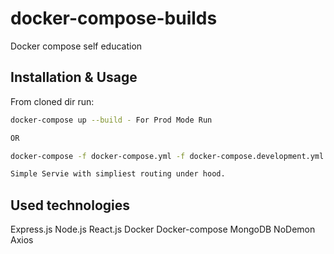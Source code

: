 # docker-compose-builds

Docker compose self education 

## Installation & Usage

From cloned dir run:

```bash
docker-compose up --build - For Prod Mode Run

OR

docker-compose -f docker-compose.yml -f docker-compose.development.yml up --build - For Dev env/mode run
```

```bash
Simple Servie with simpliest routing under hood.
```
## Used technologies
Express.js
Node.js
React.js
Docker
Docker-compose
MongoDB
NoDemon
Axios
